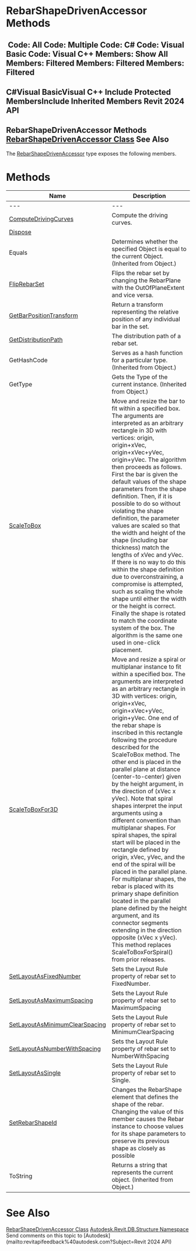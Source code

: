 # RebarShapeDrivenAccessor Methods

﻿
 Code: All Code: Multiple Code: C# Code: Visual Basic Code: Visual C++  Members: Show All Members: Filtered Members: Filtered Members: Filtered   
---  
C#Visual BasicVisual C++
Include Protected MembersInclude Inherited Members
Revit 2024 API  
---  
RebarShapeDrivenAccessor Methods  
[RebarShapeDrivenAccessor Class](6d2f77e7-bbe2-5bd5-723a-bf27c3df1a65.md "RebarShapeDrivenAccessor Class") See Also  
---  
The [RebarShapeDrivenAccessor](6d2f77e7-bbe2-5bd5-723a-bf27c3df1a65.md "RebarShapeDrivenAccessor Class") type exposes the following members.
# Methods
| Name | Description |
| --- | --- |
| --- | --- | --- |
| [ComputeDrivingCurves](46288659-93f8-62ee-2d7b-94b7a84e44ab.md "ComputeDrivingCurves Method") | Compute the driving curves. |
| [Dispose](fa409733-2af6-a937-5907-3c39f0f318cf.md "Dispose Method") |
| Equals | Determines whether the specified Object is equal to the current Object. (Inherited from Object.) |
| [FlipRebarSet](500208de-a4b7-2616-d0d9-96c1a9723604.md "FlipRebarSet Method") | Flips the rebar set by changing the RebarPlane with the OutOfPlaneExtent and vice versa. |
| [GetBarPositionTransform](b3f84e4d-0a50-26ef-2edc-eb0678929f0c.md "GetBarPositionTransform Method") | Return a transform representing the relative position of any individual bar in the set. |
| [GetDistributionPath](07a6bc0a-4f85-2d2b-c877-426e5024b4a8.md "GetDistributionPath Method") | The distribution path of a rebar set. |
| GetHashCode | Serves as a hash function for a particular type.  (Inherited from Object.) |
| GetType | Gets the Type of the current instance. (Inherited from Object.) |
| [ScaleToBox](7d25297a-46f1-7fe9-e815-a7a9c4672567.md "ScaleToBox Method") | Move and resize the bar to fit within a specified box. The arguments are interpreted as an arbitrary rectangle in 3D with vertices: origin, origin+xVec, origin+xVec+yVec, origin+yVec. The algorithm then proceeds as follows. First the bar is given the default values of the shape parameters from the shape definition. Then, if it is possible to do so without violating the shape definition, the parameter values are scaled so that the width and height of the shape (including bar thickness) match the lengths of xVec and yVec. If there is no way to do this within the shape definition due to overconstraining, a compromise is attempted, such as scaling the whole shape until either the width or the height is correct. Finally the shape is rotated to match the coordinate system of the box. The algorithm is the same one used in one-click placement. |
| [ScaleToBoxFor3D](63da560e-ad71-8421-8a65-c2ba846a289c.md "ScaleToBoxFor3D Method") | Move and resize a spiral or multiplanar instance to fit within a specified box. The arguments are interpreted as an arbitrary rectangle in 3D with vertices: origin, origin+xVec, origin+xVec+yVec, origin+yVec. One end of the rebar shape is inscribed in this rectangle following the procedure described for the ScaleToBox method. The other end is placed in the parallel plane at distance (center-to-center) given by the height argument, in the direction of (xVec x yVec). Note that spiral shapes interpret the input arguments using a different convention than multiplanar shapes. For spiral shapes, the spiral start will be placed in the rectangle defined by origin, xVec, yVec, and the end of the spiral will be placed in the parallel plane. For multiplanar shapes, the rebar is placed with its primary shape definition located in the parallel plane defined by the height argument, and its connector segments extending in the direction opposite (xVec x yVec). This method replaces ScaleToBoxForSpiral() from prior releases. |
| [SetLayoutAsFixedNumber](017a567e-6087-745c-ed82-4a71b42ea203.md "SetLayoutAsFixedNumber Method") | Sets the Layout Rule property of rebar set to FixedNumber. |
| [SetLayoutAsMaximumSpacing](fcadb398-7b67-9259-a1a2-c6afd831dc14.md "SetLayoutAsMaximumSpacing Method") | Sets the Layout Rule property of rebar set to MaximumSpacing |
| [SetLayoutAsMinimumClearSpacing](fafd15e8-dc6b-7cc3-b6ec-c4ce9eb4b1af.md "SetLayoutAsMinimumClearSpacing Method") | Sets the Layout Rule property of rebar set to MinimumClearSpacing |
| [SetLayoutAsNumberWithSpacing](3d8b7f68-cfe0-c1ac-c8b3-532a80155e0d.md "SetLayoutAsNumberWithSpacing Method") | Sets the Layout Rule property of rebar set to NumberWithSpacing |
| [SetLayoutAsSingle](d9e95eca-6e25-eb15-3ee9-49e61f9b5e2b.md "SetLayoutAsSingle Method") | Sets the Layout Rule property of rebar set to Single. |
| [SetRebarShapeId](c4f1bdd6-8b80-28da-a88a-e8eb9139cdd8.md "SetRebarShapeId Method") | Changes the RebarShape element that defines the shape of the rebar. Changing the value of this member causes the Rebar instance to choose values for its shape parameters to preserve its previous shape as closely as possible |
| ToString | Returns a string that represents the current object. (Inherited from Object.) |

# See Also
[RebarShapeDrivenAccessor Class](6d2f77e7-bbe2-5bd5-723a-bf27c3df1a65.md "RebarShapeDrivenAccessor Class")
[Autodesk.Revit.DB.Structure Namespace](d586b341-f687-9d90-e96d-255806b7d4fc.md "Autodesk.Revit.DB.Structure Namespace")
Send comments on this topic to [Autodesk](mailto:revitapifeedback%40autodesk.com?Subject=Revit 2024 API)